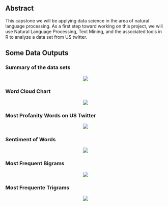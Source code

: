 ## Abstract
This capstone we will be applying data science in the area of natural language processing. As a first step toward working on this project, 
we will use Natural Language Processing, Text Mining, and the associated tools in R to analyze a data set from US twitter.

## Some Data Outputs

### Summary of the data sets
<p align="center">
  <img src="https://github.com/rcflorestal/Data-Science-Specialization/blob/main/Data-Science-Capstone/tasks/out/tab_1_summary.png">
</p>

### Word Cloud Chart
<p align="center">
  <img src="https://github.com/rcflorestal/Data-Science-Specialization/blob/main/Data-Science-Capstone/tasks/out/wordCloud.png">
</p>

### Most Profanity Words on US Twitter
<p align="center">
  <img src="https://github.com/rcflorestal/Data-Science-Specialization/blob/main/Data-Science-Capstone/tasks/out/Most_Profanity_Used.png">
</p>

### Sentiment of Words
<p align="center">
  <img src="https://github.com/rcflorestal/Data-Science-Specialization/blob/main/Data-Science-Capstone/tasks/out/SentimentChart.png">
  </p>

### Most Frequent Bigrams
<p align="center">
  <img src="https://github.com/rcflorestal/Data-Science-Specialization/blob/main/Data-Science-Capstone/tasks/out/Most_Frequent_Bigrams.png">
  </p>
  
### Most Frequente Trigrams
<p align="center">
  <img src="https://github.com/rcflorestal/Data-Science-Specialization/blob/main/Data-Science-Capstone/tasks/out/Most_Freq_trigrams.png">
  </p>
